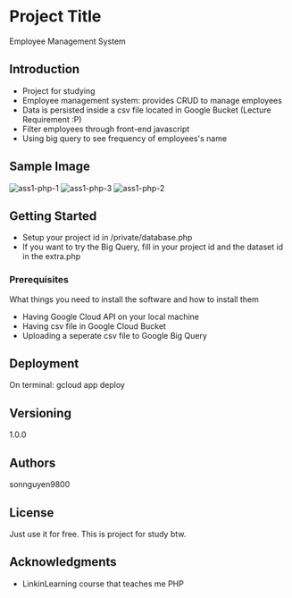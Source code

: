 # Project Title
Employee Management System

## Introduction
- Project for studying
- Employee management system: provides CRUD to manage employees
- Data is persisted inside a csv file located in Google Bucket (Lecture Requirement :P)
- Filter employees through front-end javascript
- Using big query to see frequency of employees's name


## Sample Image

![ass1-php-1](https://user-images.githubusercontent.com/45099020/79328914-06171800-7f41-11ea-8814-c11072df88d1.png)
![ass1-php-3](https://user-images.githubusercontent.com/45099020/79328946-19c27e80-7f41-11ea-8c0d-73250cb19d16.png)
![ass1-php-2](https://user-images.githubusercontent.com/45099020/79328977-2646d700-7f41-11ea-8bd7-7feb878a7d83.png)

## Getting Started

- Setup your project id in /private/database.php
- If you want to try the Big Query, fill in your project id and the dataset id in the extra.php

### Prerequisites

What things you need to install the software and how to install them
- Having Google Cloud API on your local machine
- Having csv file in Google Cloud Bucket
- Uploading a seperate csv file to Google Big Query


## Deployment

On terminal: gcloud app deploy


## Versioning
1.0.0

## Authors

sonnguyen9800

## License

Just use it for free. This is project for study btw.

## Acknowledgments

* LinkinLearning course that teaches me PHP
